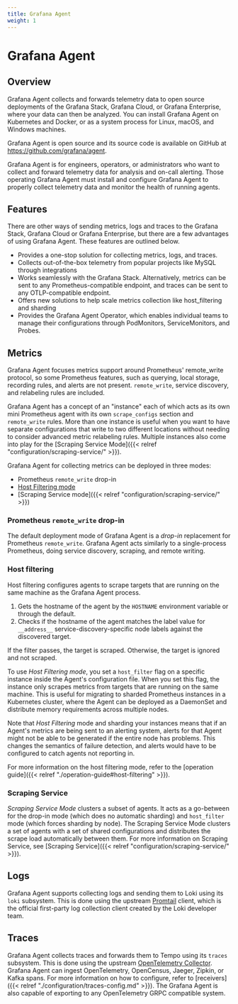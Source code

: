 ```yaml
---
title: Grafana Agent
weight: 1
---
```


# Grafana Agent

## Overview

Grafana Agent collects and forwards telemetry data to open source deployments of the Grafana Stack, Grafana Cloud, or Grafana Enterprise, where your data can then be analyzed. You can install Grafana Agent on Kubernetes and Docker, or as a system process for Linux, macOS, and Windows machines.  

Grafana Agent is open source and its source code is available on GitHub at https://github.com/grafana/agent.

Grafana Agent is for engineers, operators, or administrators who want to collect and forward telemetry data for analysis and on-call alerting. Those operating Grafana Agent must install and configure Grafana Agent to properly collect telemetry data and monitor the health of running agents.

## Features

There are other ways of sending metrics, logs and traces to the Grafana Stack, Grafana Cloud or Grafana Enterprise, but there are a few advantages of using Grafana Agent. These features are outlined below.

- Provides a one-stop solution for collecting metrics, logs, and traces.
- Collects out-of-the-box telemetry from popular projects like MySQL through integrations
- Works seamlessly with the Grafana Stack. Alternatively, metrics can be sent to any Prometheus-compatible endpoint, and traces can be sent to any OTLP-compatible endpoint.  
- Offers new solutions to help scale metrics collection like host_filtering and sharding 
- Provides the Grafana Agent Operator, which enables individual teams to manage their configurations through PodMonitors, ServiceMonitors, and Probes.

## Metrics

Grafana Agent focuses metrics support around Prometheus' remote_write protocol,
so some Prometheus features, such as querying, local storage, recording rules,
and alerts are not present. `remote_write`, service discovery, and relabeling
rules are included.

Grafana Agent has a concept of an "instance" each of which acts as
its own mini Prometheus agent with its own `scrape_configs` section and
`remote_write` rules. More than one instance is useful when you want to have
separate configurations that write to two different locations without
needing to consider advanced metric relabeling rules. Multiple instances also
come into play for the [Scraping Service Mode]({{< relref "configuration/scraping-service/" >}}).

Grafana Agent for collecting metrics can be deployed in three modes:

- Prometheus `remote_write` drop-in
- [Host Filtering mode](#host-filtering)
- [Scraping Service mode]({{< relref "configuration/scraping-service/" >}})

### Prometheus `remote_write` drop-in
The default deployment mode of Grafana Agent is a _drop-in_
replacement for Prometheus `remote_write`. Grafana Agent acts similarly to a
single-process Prometheus, doing service discovery, scraping, and remote
writing.


### Host filtering
Host filtering configures agents to scrape targets that are running on the same
machine as the Grafana Agent process.

1. Gets the hostname of the agent by the `HOSTNAME` environment variable or
   through the default.
1. Checks if the hostname of the agent matches the label value for `__address__`
   service-discovery-specific node labels against the discovered target.

If the filter passes, the target is scraped. Otherwise, the target
is ignored and not scraped.

To use _Host Filtering mode_, you set a `host_filter` flag on a specific
instance inside the Agent's configuration file. When you set this flag, the
instance only scrapes metrics from targets that are running on the same
machine. This is useful for migrating to sharded
Prometheus instances in a Kubernetes cluster, where the Agent can be deployed as
a DaemonSet and distribute memory requirements across multiple nodes.

Note that _Host Filtering_ mode and sharding your instances means that if an
Agent's metrics are being sent to an alerting system, alerts for that Agent might
not be able to be generated if the entire node has problems. This changes the
semantics of failure detection, and alerts would have to be configured to catch
agents not reporting in.


For more information on the host filtering mode, refer to the [operation
guide]({{< relref "./operation-guide#host-filtering" >}}).

### Scraping Service 
_Scraping Service Mode_ 
clusters a subset of agents. It acts as a go-between for the drop-in mode
(which does no automatic sharding) and `host_filter` mode (which forces sharding
by node). The Scraping Service Mode clusters a set of agents with a set of
shared configurations and distributes the scrape load automatically between them. For
more information on Scraping Service, see [Scraping Service]({{< relref "configuration/scraping-service/" >}}).

## Logs

Grafana Agent supports collecting logs and sending them to Loki using its
`loki` subsystem. This is done using the upstream
[Promtail](https://grafana.com/docs/loki/latest/clients/promtail/) client, which
is the official first-party log collection client created by the Loki
developer team.

## Traces

Grafana Agent collects traces and forwards them to Tempo using its
`traces` subsystem. This is done using the upstream [OpenTelemetry Collector](https://github.com/open-telemetry/opentelemetry-collector).
Grafana Agent can ingest OpenTelemetry, OpenCensus, Jaeger, Zipkin, or Kafka spans.
For more information on how to configure, refer to [receivers]({{< relref "./configuration/traces-config.md" >}}).
The Grafana Agent is also capable of exporting to any OpenTelemetry GRPC compatible system.

